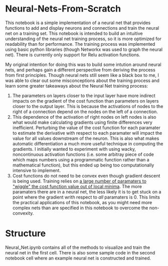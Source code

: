 # Neural-Nets-From-Scratch
This notebook is a simple implementation of a neural net that provides functions to add and display neurons and connections and train the neural net on a training set. This notebook is intended to build an intuitive understanding of the neural net training process, so it is more optimized for readability than for performance. The training process was implemented using basic python libraries (though Networkx was used to graph the neural net). There is currently only support for Relu activation functions. 

My original intention for doing this was to build some intution around neural nets, and perhaps gain a different perspective from deriving the process from first principles. Though neural nets still seem like a black box to me, I was able to clear out some misconceptions about the training process and  learn some greater takeaways about the Neural Net training process: 

1. The parameters on layers closer to the input layer have more indirect impacts on the gradient of the cost function than parameters on layers closer to the output layer. This is because the activations of nodes to the right of a connection depend on the nodes on the left of a connection.
1.  This dependence of the activation of right nodes on left nodes is also what would make calculating gradients using finite differences very inefficient. Perturbing the value of the cost function for each paramater to estimate the derivative with respect to each paramater will impact the value for all values downstream of the neuron. This is also what makes automatic differentiation a much more useful technique in computing the gradients. I initially wanted to experiment with using wacky, noncontinuous activation functions (i.e. some arbitray piece of code which maps numbers using a programmatic function rather than a mathematical function), but this ended up being too computationally intensive to implement. 
1.  Cost functions do not need to be convex even though gradient descent is being used. Training relies on [a large number of paramaters to "wiggle" the cost function value out of local minima](https://www.quora.com/Are-neural-nets-always-convex-with-respect-to-the-weights-And-if-not-how-does-gradient-descent-work-so-well). The more paramaters there are in a neural net, the less likely it is to get stuck on a point where the gradient writh respect to *all* paramaters is 0. This limits the practical applications of this notebook, as you might need more complex nets than are specified in this notebook to overcome the non-convexity. 

# Structure
Neural_Net.ipynb contains all of the methods to visualize and train the neural net in the first cell. There is also some sample code in the second notebook cell where an example neural net is constructed and trained. 



